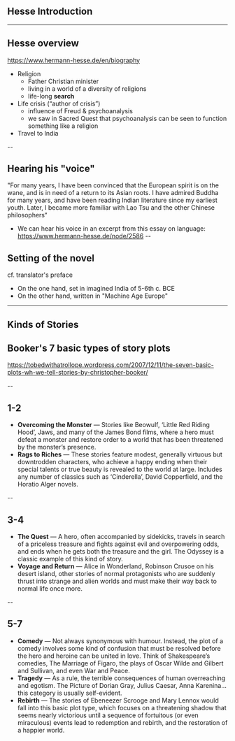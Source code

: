 
## Hesse Introduction



---

## Hesse overview

 <https://www.hermann-hesse.de/en/biography>

- Religion
    - Father Christian minister
    - living in a world of a diversity of religions
    - life-long **search**
- Life crisis (“author of crisis”)
    - influence of Freud & psychoanalysis
    - we saw in Sacred Quest that psychoanalysis can be seen to function something like a religion
- Travel to India

--

## Hearing his "voice"

"For many years, I have been convinced that the European spirit is on the wane, and is in need of a return to its Asian roots. I have admired Buddha for many years, and have been reading Indian literature since my earliest youth. Later, I became more familiar with Lao Tsu and the other Chinese philosophers“
- We can hear his voice in an excerpt from this essay on language:  https://www.hermann-hesse.de/node/2586
--

## Setting of the novel

cf. translator's preface

- On the one hand, set in imagined India of 5-6th c. BCE
- On the other hand, written in "Machine Age Europe"

---

## Kinds of Stories 

## Booker's 7 basic types of story plots

<https://tobedwithatrollope.wordpress.com/2007/12/11/the-seven-basic-plots-wh-we-tell-stories-by-christopher-booker/>

--

## 1-2

- **Overcoming the Monster** — Stories like Beowulf, ‘Little Red Riding Hood’, Jaws, and many of the James Bond films, where a hero must defeat a monster and restore order to a world that has been threatened by the monster’s presence.
- **Rags to Riches** — These stories feature modest, generally virtuous but downtrodden characters, who achieve a happy ending when their special talents or true beauty is revealed to the world at large. Includes any number of classics such as ‘Cinderella’, David Copperfield, and the Horatio Alger novels.

--

## 3-4

- **The Quest** — A hero, often accompanied by sidekicks, travels in search of a priceless treasure and fights against evil and overpowering odds, and ends when he gets both the treasure and the girl. The Odyssey is a classic example of this kind of story.
- **Voyage and Return** — Alice in Wonderland, Robinson Crusoe on his desert island, other stories of normal protagonists who are suddenly thrust into strange and alien worlds and must make their way back to normal life once more.

--

## 5-7

- **Comedy** — Not always synonymous with humour. Instead, the plot of a comedy involves some kind of confusion that must be resolved before the hero and heroine can be united in love. Think of Shakespeare’s comedies, The Marriage of Figaro, the plays of Oscar Wilde and Gilbert and Sullivan, and even War and Peace.
- **Tragedy** — As a rule, the terrible consequences of human overreaching and egotism. The Picture of Dorian Gray, Julius Caesar, Anna Karenina…this category is usually self-evident.
- **Rebirth** — The stories of Ebeneezer Scrooge and Mary Lennox would fall into this basic plot type, which focuses on a threatening shadow that seems nearly victorious until a sequence of fortuitous (or even miraculous) events lead to redemption and rebirth, and the restoration of a happier world.
